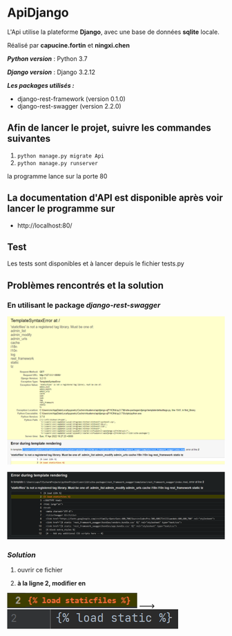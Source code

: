 # ApiDjango

L'Api utilise la plateforme **Django**, avec une base de données **sqlite** locale. 

Réalisé par **capucine.fortin** et **ningxi.chen**

_**Python version**_ : Python 3.7

_**Django version**_ : Django 3.2.12

_**Les packages utilisés :**_

- django-rest-framework (version 0.1.0)
- django-rest-swagger (version 2.2.0)

## Afin de lancer le projet, suivre les commandes suivantes
1. ```python manage.py migrate Api```
2. ```python manage.py runserver```

la programme lance sur la porte 80

## La documentation d'API est disponible après voir lancer le programme sur
- http://localhost:80/ 

## Test
 Les tests sont disponibles et à lancer depuis le fichier tests.py

## Problèmes rencontrés et la solution

### En utilisant le package _django-rest-swagger_

![img_4.png](img_4.png)

![img.png](img.png)

### ___Solution___

1. ouvrir ce fichier

2. **à la ligne 2, modifier <staticfiles> en <static>**

![img_1.png](img_1.png) **--->** ![img_2.png](img_2.png)
